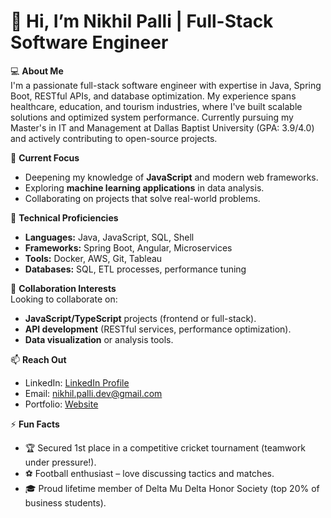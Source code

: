 # 👋 Hi, I’m Nikhil Palli | Full-Stack Software Engineer

💻 **About Me**  
I'm a passionate full-stack software engineer with expertise in Java, Spring Boot, RESTful APIs, and database optimization. My experience spans healthcare, education, and tourism industries, where I've built scalable solutions and optimized system performance. Currently pursuing my Master's in IT and Management at Dallas Baptist University (GPA: 3.9/4.0) and actively contributing to open-source projects.

🌱 **Current Focus**  
- Deepening my knowledge of **JavaScript** and modern web frameworks.  
- Exploring **machine learning applications** in data analysis.  
- Collaborating on projects that solve real-world problems.  

🚀 **Technical Proficiencies**  
- **Languages:** Java, JavaScript, SQL, Shell  
- **Frameworks:** Spring Boot, Angular, Microservices  
- **Tools:** Docker, AWS, Git, Tableau  
- **Databases:** SQL, ETL processes, performance tuning  

💞 **Collaboration Interests**  
Looking to collaborate on:  
- **JavaScript/TypeScript** projects (frontend or full-stack).  
- **API development** (RESTful services, performance optimization).  
- **Data visualization** or analysis tools.  

📫 **Reach Out**  
- LinkedIn: [LinkedIn Profile](https://www.linkedin.com/in/nikhil-palli/)  
- Email: nikhil.palli.dev@gmail.com  
- Portfolio: [Website](https://nikhilpallicode.github.io/nikhil-palli-portfolio/)  

⚡ **Fun Facts**  
- 🏆 Secured 1st place in a competitive cricket tournament (teamwork under pressure!).  
- ⚽ Football enthusiast – love discussing tactics and matches.  
- 🎓 Proud lifetime member of Delta Mu Delta Honor Society (top 20% of business students).  
 

<!---
NikhilPalliCode/NikhilPalliCode is a ✨ special ✨ repository because its `README.md` (this file) appears on your GitHub profile.
--->
